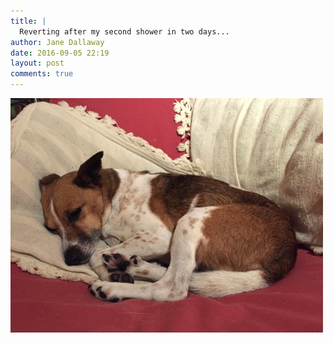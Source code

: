 ```yaml
---
title: |
  Reverting after my second shower in two days...
author: Jane Dallaway
date: 2016-09-05 22:19
layout: post
comments: true
---
```


<div><a href="/media/tp_IMG_2066.JPG"><img src="/media/tp_thumb_IMG_2066.JPG" width="500" height="375"/></a></div>



  

      